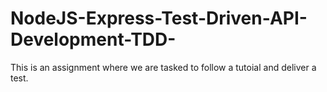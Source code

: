 # NodeJS-Express-Test-Driven-API-Development-TDD-
This is an assignment where we are tasked to follow a tutoial and deliver a test.
